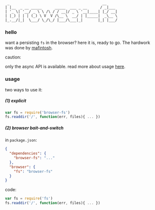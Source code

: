 ```
 _                                           __     
| |__  _ __ _____      _____  ___ _ __      / _|___ 
| '_ \| '__/ _ \ \ /\ / / __|/ _ \ '__|____| |_/ __|
| |_) | | | (_) \ V  V /\__ \  __/ | |_____|  _\__ \
|_.__/|_|  \___/ \_/\_/ |___/\___|_|       |_| |___/
```

### hello

want a persisting `fs` in the browser? here it is, ready to go.
The hardwork was done by [mafintosh](https://github.com/mafintosh/level-filesystem).

caution:

only the async API is available.
read more about usage [here](https://github.com/mafintosh/level-filesystem).

### usage

two ways to use it:

##### (1) explicit

```js
var fs = require('browser-fs')
fs.readdir('/', function(err, files){ ... })
```

##### (2) browser bait-and-switch

in `package.json`:

```json
{
  "dependencies": {
    "browser-fs": "..."
  },
  "browser": {
    "fs": "browser-fs"
  }
}
```

code:
```js
var fs = require('fs')
fs.readdir('/', function(err, files){ ... })
```